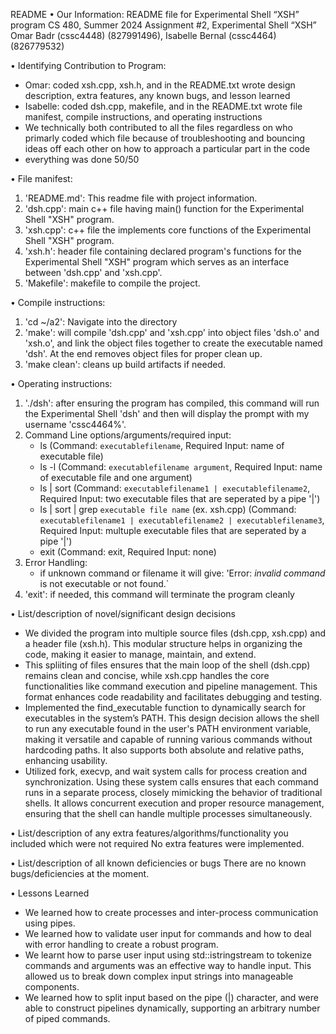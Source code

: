 README
• Our Information:
README file for Experimental Shell “XSH” program
CS 480, Summer 2024
Assignment #2, Experimental Shell “XSH”
Omar Badr (cssc4448) (827991496), Isabelle Bernal (cssc4464) (826779532)

• Identifying Contribution to Program:
- Omar: coded xsh.cpp, xsh.h, and in the README.txt wrote design description, extra features, any known bugs, and lesson learned
- Isabelle: coded dsh.cpp, makefile, and in the README.txt wrote file manifest, compile instructions, and operating instructions
- We technically both contributed to all the files regardless on who primarly coded which file because of troubleshooting and bouncing ideas off each other on how to approach 
a particular part in the code
- everything was done 50/50

• File manifest:

1. 'README.md': This readme file with project information.
2. 'dsh.cpp': main c++ file having main() function for the Experimental Shell "XSH" program.
3. 'xsh.cpp': c++ file the implements core functions of the Experimental Shell "XSH" program.
4. 'xsh.h': header file containing declared program's functions for the Experimental Shell "XSH" program which serves as an interface between 'dsh.cpp' and 
   'xsh.cpp'.
5. 'Makefile': makefile to compile the project.

• Compile instructions:

1. 'cd ~/a2': Navigate into the directory
2. 'make': will compile 'dsh.cpp' and 'xsh.cpp' into object files 'dsh.o' and 'xsh.o',
    and link the object files together to create the executable named 'dsh'. At the end removes object files for proper clean up.
3. 'make clean': cleans up build artifacts if needed.

• Operating instructions:

1. './dsh': after ensuring the program has compiled, this command will run the Experimental Shell 'dsh' and then will display the prompt with my username       'cssc4464%'.                                                                     
2. Command Line options/arguments/required input:
   - ls  (Command: `executablefilename`, Required Input: name of executable file)
   - ls -l  (Command: `executablefilename argument`, Required Input: name of executable file and one argument)
   - ls | sort (Command: `executablefilename1 | executablefilename2`, Required Input: two executable files that are seperated by a pipe '|')
   - ls | sort | grep `executable file name` (ex. xsh.cpp) (Command: `executablefilename1 | executablefilename2 | executablefilename3`, Required Input: multuple executable files that are seperated by a pipe '|')
   - exit (Command: exit, Required Input: none)
3. Error Handling:
   -   if unknown command or filename it will give: 'Error: *invalid command* is not executable or not found.`
4. 'exit': if needed, this command will terminate the program cleanly

• List/description of novel/significant design decisions
- We divided the program into multiple source files (dsh.cpp, xsh.cpp) and a header file (xsh.h). This modular structure helps in organizing the code, making it easier to manage, maintain, and extend.
-  This spliiting of files ensures that the main loop of the shell (dsh.cpp) remains clean and concise, while xsh.cpp handles the core functionalities like command execution and pipeline management. This format enhances code readability and facilitates debugging and testing.
-  Implemented the find_executable function to dynamically search for executables in the system’s PATH. This design decision allows the shell to run any executable found in the user's PATH environment variable, making it versatile and capable of running various commands without hardcoding paths. It also supports both absolute and relative paths, enhancing usability.
-  Utilized fork, execvp, and wait system calls for process creation and synchronization. Using these system calls ensures that each command runs in a separate process, closely mimicking the behavior of traditional shells. It allows concurrent execution and proper resource management, ensuring that the shell can handle multiple processes simultaneously.

• List/description of any extra features/algorithms/functionality you included which were not required
No extra features were implemented.

• List/description of all known deficiencies or bugs
There are no known bugs/deficiencies at the moment.

• Lessons Learned
- We learned how to create processes and inter-process communication using pipes.
- We learned how to validate user input for commands and how to deal with error handling to create a robust program.
- We learnt how to parse user input using std::istringstream to tokenize commands and arguments was an effective way to handle input. This allowed us to break down complex input strings into manageable components.
- We learned how to split input based on the pipe (|) character, and were able to construct pipelines dynamically, supporting an arbitrary number of piped commands.
